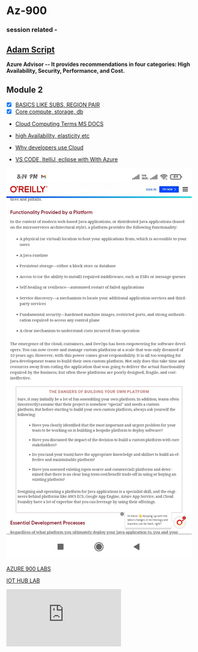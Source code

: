 # Az-900
### session related - 
## [Adam Script](https://marczak.io/az-900/#navigation)

**Azure Advisor -- It provides recommendations in four categories: High Availability, Security, Performance, and Cost.**

## Module 2 
- [x] [BASICS LIKE SUBS, REGION PAIR](https://docs.microsoft.com/en-us/learn/modules/azure-architecture-fundamentals/)
- [x] [Core compute, storage, db](https://docs.microsoft.com/en-us/learn/paths/az-900-describe-core-azure-services/)

- [Cloud Computing Terms MS DOCS](https://azure.microsoft.com/en-in/overview/cloud-computing-dictionary/)

- [high Availability, elasticity etc](https://docs.microsoft.com/en-us/learn/modules/fundamental-azure-concepts/benefits-of-cloud-computing)

- [Why developers use Cloud](https://www.oreilly.com/library/view/continuous-delivery-in/9781491986011/ch04.html)

- [ VS CODE, ItelliJ, eclipse with With Azure](https://docs.microsoft.com/en-us/azure/developer/java/fundamentals/java-azure-tools)

![](https://raw.githubusercontent.com/Ananyojha/spare-images/main/900_session/Screenshot_2022-04-04-20-14-32-043_com.android.chrome.jpg)

[AZURE 900 LABS](https://microsoftlearning.github.io/AZ-900T0x-MicrosoftAzureFundamentals/)

[IOT HUB LAB](https://microsoftlearning.github.io/AZ-900T0x-MicrosoftAzureFundamentals/Instructions/Walkthroughs/07-Implement%20the%20Azure%20IoT%20Hub.html)


![](https://storageaccount098098.blob.core.windows.net/container1/rg-LTI_az900-demo.html)
